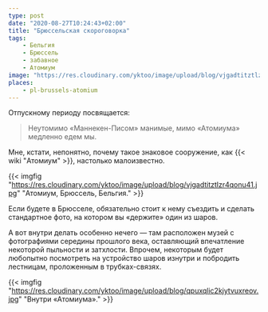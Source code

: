 ```yaml
---
type: post
date: "2020-08-27T10:24:43+02:00"
title: "Брюссельская скороговорка"
tags:
    - Бельгия
    - Брюссель
    - забавное
    - Атомиум
image: "https://res.cloudinary.com/yktoo/image/upload/blog/vjgadtitztlzr4qonu41.jpg"
places:
    - pl-brussels-atomium
---
```


Отпускному периоду посвящается:

> Неутомимо «Маннекен-Писом» манимые, мимо «Атомиума» медленно едем мы.

<!--more-->

Мне, кстати, непонятно, почему такое знаковое сооружение, как {{< wiki "Атомиум" >}}, настолько малоизвестно.

{{< imgfig "https://res.cloudinary.com/yktoo/image/upload/blog/vjgadtitztlzr4qonu41.jpg" "Атомиум, Брюссель, Бельгия." >}}

Если будете в Брюсселе, обязательно стоит к нему съездить и сделать стандартное фото, на котором вы «держите» один из шаров.

А вот внутри делать особенно нечего — там расположен музей с фотографиями середины прошлого века, оставляющий впечатление некоторой пыльности и затхлости. Впрочем, некоторым будет любопытно посмотреть на устройство шаров изнутри и побродить лестницам, проложенным в трубках-связях.

{{< imgfig "https://res.cloudinary.com/yktoo/image/upload/blog/qpuxqlic2kjytvuxreov.jpg" "Внутри «Атомиума»." >}}

